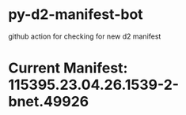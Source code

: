 # py-d2-manifest-bot
github action for checking for new d2 manifest

# Current Manifest: 115395.23.04.26.1539-2-bnet.49926